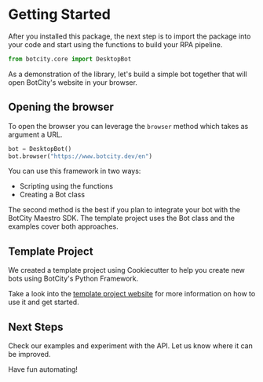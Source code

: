 # Getting Started

After you installed this package, the next step is to
import the package into your code and start using the
functions to build your RPA pipeline.

```python
from botcity.core import DesktopBot
```

As a demonstration of the library, let's build a simple
bot together that will open BotCity's website in your browser.

## Opening the browser
To open the browser you can leverage the `browser` method
which takes as argument a URL.

```python
bot = DesktopBot()
bot.browser("https://www.botcity.dev/en")
```

You can use this framework in two ways:

- Scripting using the functions
- Creating a Bot class

The second method is the best if you plan to integrate your bot with the BotCity Maestro SDK.
The template project uses the Bot class and the examples cover both approaches.

## Template Project

We created a template project using Cookiecutter to help
you create new bots using BotCity's Python Framework.

Take a look into the [template project website](https://github.com/botcity-dev/bot-python-template) for more information
on how to use it and get started.

## Next Steps

Check our examples and experiment with the API.
Let us know where it can be improved.

Have fun automating!